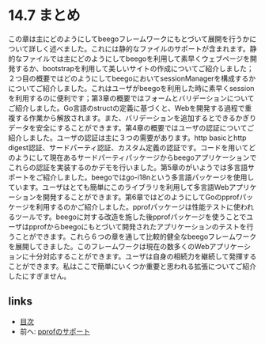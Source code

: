 # 14.7 まとめ
この章は主にどのようにしてbeegoフレームワークにもとづいて展開を行うかについて詳しく述べました。これには静的なファイルのサポートが含まれます。静的なファイルでは主にどのようにしてbeegoを利用して素早くウェブページを開発するか、bootstrapを利用して美しいサイトの作成についてご紹介しました；２つ目の概要ではどのようにしてbeegoにおいてsessionManagerを構成するかについてご紹介しました。これはユーザがbeegoを利用した時に素早くsessionを利用するのに便利です；第3章の概要ではフォームとバリデーションについてご紹介しました。Go言語のstructの定義に基づくと、Webを開発する過程で重複する作業から解放されます。また、バリデーションを追加するとできるかぎりデータを安全にすることができます。第4章の概要ではユーザの認証についてご紹介しました。ユーザの認証は主に３つの需要があります。http basicとhttp digest認証、サードパーティ認証、カスタム定義の認証です。コードを用いてどのようにして現在あるサードパーティパッケージからbeegoアプリケーションでこれらの認証を実装するのかデモを行いました。第5章のがいようでは多言語サポートをご紹介しました。beegoではgo-i18nという多言語パッケージを使用しています。ユーザはとても簡単にこのライブラリを利用して多言語Webアプリケーションを開発することができます。第6章ではどのようにしてGoのpprofパッケージを利用するのかご紹介しました。pprofパッケージは性能テストに使われるツールです。beegoに対する改造を施した後pprofパッケージを使うことでユーザはpprofからbeegoにもとづいて開発されたアプリケーションのテストを行うことができます。これら６つの章を通して比較的健全なbeegoフレームワークを展開してきました。このフレームワークは現在の数多くのWebアプリケーションに十分対応することができます。ユーザは自身の相続力を継続して発揮することができます。私はここで簡単にいくつか重要と思われる拡張についてご紹介したにすぎません。

## links
   * [目次](<preface.md>)
   * 前へ: [pprofのサポート](<14.6.md>)
